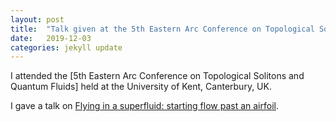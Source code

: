 ```yaml
---
layout: post
title:  "Talk given at the 5th Eastern Arc Conference on Topological Solitons and Quantum Fluids (University of Kent, Canterbury, UK)"
date:   2019-12-03
categories: jekyll update
---
```


I attended the [5th Eastern Arc Conference on Topological Solitons and Quantum Fluids] held at the University of Kent, Canterbury, UK.

I gave a talk on [Flying in a superfluid: starting flow past an airfoil](/research/assets/slides/191203_Kent.pdf).
